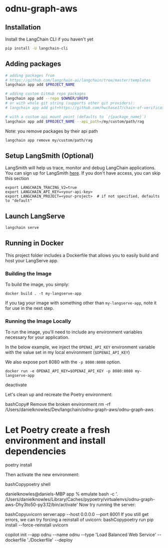 # odnu-graph-aws

## Installation

Install the LangChain CLI if you haven't yet

```bash
pip install -U langchain-cli
```

## Adding packages

```bash
# adding packages from 
# https://github.com/langchain-ai/langchain/tree/master/templates
langchain app add $PROJECT_NAME

# adding custom GitHub repo packages
langchain app add --repo $OWNER/$REPO
# or with whole git string (supports other git providers):
# langchain app add git+https://github.com/hwchase17/chain-of-verification

# with a custom api mount point (defaults to `/{package_name}`)
langchain app add $PROJECT_NAME --api_path=/my/custom/path/rag
```

Note: you remove packages by their api path

```bash
langchain app remove my/custom/path/rag
```

## Setup LangSmith (Optional)
LangSmith will help us trace, monitor and debug LangChain applications. 
You can sign up for LangSmith [here](https://smith.langchain.com/). 
If you don't have access, you can skip this section


```shell
export LANGCHAIN_TRACING_V2=true
export LANGCHAIN_API_KEY=<your-api-key>
export LANGCHAIN_PROJECT=<your-project>  # if not specified, defaults to "default"
```

## Launch LangServe

```bash
langchain serve
```

## Running in Docker

This project folder includes a Dockerfile that allows you to easily build and host your LangServe app.

### Building the Image

To build the image, you simply:

```shell
docker build . -t my-langserve-app
```

If you tag your image with something other than `my-langserve-app`,
note it for use in the next step.

### Running the Image Locally

To run the image, you'll need to include any environment variables
necessary for your application.

In the below example, we inject the `OPENAI_API_KEY` environment
variable with the value set in my local environment
(`$OPENAI_API_KEY`)

We also expose port 8080 with the `-p 8080:8080` option.

```shell
docker run -e OPENAI_API_KEY=$OPENAI_API_KEY -p 8080:8080 my-langserve-app
```
deactivate

Let's clean up and recreate the Poetry environment:

bashCopy# Remove the broken environment
rm -rf /Users/danielknowles/Dev/langchain/odnu-graph-aws/odnu-graph-aws

# Let Poetry create a fresh environment and install dependencies
poetry install

Then activate the new environment:

bashCopypoetry shell

danielknowles@daniels-MBP app % emulate bash -c '. /Users/danielknowles/Library/Caches/pypoetry/virtualenvs/odnu-graph-aws-Dhy3to50-py3.12/bin/activate'
Now try running the server:

bashCopyuvicorn server:app --host 0.0.0.0 --port 8001
If you still get errors, we can try forcing a reinstall of uvicorn:
bashCopypoetry run pip install --force-reinstall uvicorn

copilot init --app odnu --name odnu --type 'Load Balanced Web Service' --dockerfile './Dockerfile' --deploy